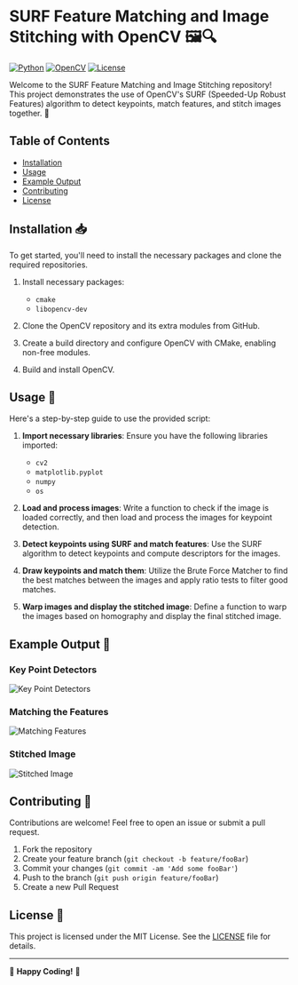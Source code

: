 # SURF Feature Matching and Image Stitching with OpenCV 🖼️🔍

[![Python](https://img.shields.io/badge/Python-3.7%2B-blue.svg)](https://www.python.org/)
[![OpenCV](https://img.shields.io/badge/OpenCV-4.5.1-green.svg)](https://opencv.org/)
[![License](https://img.shields.io/badge/License-MIT-yellow.svg)](https://opensource.org/licenses/MIT)

Welcome to the SURF Feature Matching and Image Stitching repository! This project demonstrates the use of OpenCV's SURF (Speeded-Up Robust Features) algorithm to detect keypoints, match features, and stitch images together. 🌟

## Table of Contents
- [Installation](#installation)
- [Usage](#usage)
- [Example Output](#example-output)
- [Contributing](#contributing)
- [License](#license)

## Installation 📥

To get started, you'll need to install the necessary packages and clone the required repositories.

1. Install necessary packages:
   - `cmake`
   - `libopencv-dev`

2. Clone the OpenCV repository and its extra modules from GitHub.

3. Create a build directory and configure OpenCV with CMake, enabling non-free modules.

4. Build and install OpenCV.

## Usage 🚀

Here's a step-by-step guide to use the provided script:

1. **Import necessary libraries**: Ensure you have the following libraries imported:
   - `cv2`
   - `matplotlib.pyplot`
   - `numpy`
   - `os`

2. **Load and process images**: Write a function to check if the image is loaded correctly, and then load and process the images for keypoint detection.

3. **Detect keypoints using SURF and match features**: Use the SURF algorithm to detect keypoints and compute descriptors for the images.

4. **Draw keypoints and match them**: Utilize the Brute Force Matcher to find the best matches between the images and apply ratio tests to filter good matches.

5. **Warp images and display the stitched image**: Define a function to warp the images based on homography and display the final stitched image.

## Example Output 📸

### Key Point Detectors
![Key Point Detectors](https://via.placeholder.com/800x300)

### Matching the Features
![Matching Features](https://via.placeholder.com/800x300)

### Stitched Image
![Stitched Image](https://via.placeholder.com/800x300)

## Contributing 🤝

Contributions are welcome! Feel free to open an issue or submit a pull request.

1. Fork the repository
2. Create your feature branch (`git checkout -b feature/fooBar`)
3. Commit your changes (`git commit -am 'Add some fooBar'`)
4. Push to the branch (`git push origin feature/fooBar`)
5. Create a new Pull Request

## License 📜

This project is licensed under the MIT License. See the [LICENSE](LICENSE) file for details.

---

🌟 **Happy Coding!** 🌟
